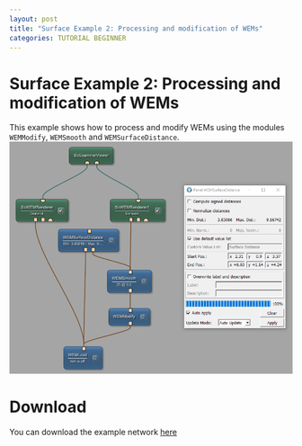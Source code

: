 ```yaml
---
layout: post
title: "Surface Example 2: Processing and modification of WEMs"
categories: TUTORIAL BEGINNER
---
```


# Surface Example 2: Processing and modification of WEMs
This example shows how to process and modify WEMs using the modules `WEMModify`, `WEMSmooth` and `WEMSurfaceDistance`.
![Screenshot](/examples/data_objects/surface_objects/example2/DO7_03.png)

# Download
You can download the example network [here](/examples/data_objects/surface_objects/example2/SurfaceExample2.mlab)
